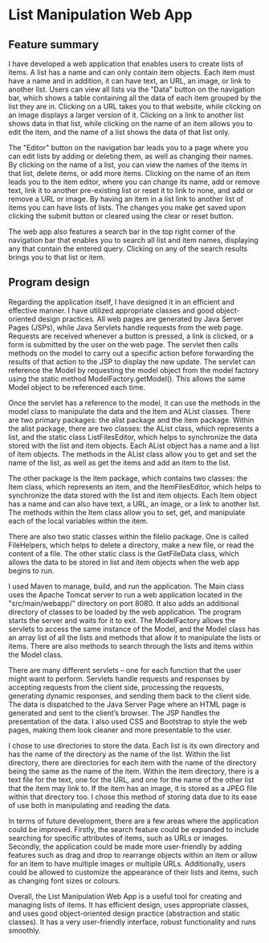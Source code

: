 # List Manipulation Web App


## Feature summary
I have developed a web application that enables users to create lists of items. A list has a name and can only contain item objects. Each item must have a name and in addition, it can have text, an URL, an image, or link to another list. Users can view all lists via the "Data" button on the navigation bar, which shows a table containing all the data of each item grouped by the list they are in. Clicking on a URL takes you to that website, while clicking on an image displays a larger version of it. Clicking on a link to another list shows data in that list, while clicking on the name of an item allows you to edit the item, and the name of a list shows the data of that list only.

The "Editor" button on the navigation bar leads you to a page where you can edit lists by adding or deleting them, as well as changing their names. By clicking on the name of a list, you can view the names of the items in that list, delete items, or add more items. Clicking on the name of an item leads you to the item editor, where you can change its name, add or remove text, link it to another pre-existing list or reset it to link to none, and add or remove a URL or image. By having an item in a list link to another list of items you can have lists of lists. The changes you make get saved upon clicking the submit button or cleared using the clear or reset button.

The web app also features a search bar in the top right corner of the navigation bar that enables you to search all list and item names, displaying any that contain the entered query. Clicking on any of the search results brings you to that list or item.


## Program design

Regarding the application itself, I have designed it in an efficient and effective manner. I have utilized appropriate classes and good object-oriented design practices. All web pages are generated by Java Server Pages (JSPs), while Java Servlets handle requests from the web page. Requests are received whenever a button is pressed, a link is clicked, or a form is submitted by the user on the web page. The servlet then calls methods on the model to carry out a specific action before forwarding the results of that action to the JSP to display the new update. The servlet can reference the Model by requesting the model object from the model factory using the static method ModelFactory.getModel(). This allows the same Model object to be referenced each time.

Once the servlet has a reference to the model, it can use the methods in the model class to manipulate the data and the Item and AList classes. There are two primary packages: the alist package and the item package. Within the alist package, there are two classes: the AList class, which represents a list, and the static class ListFilesEditor, which helps to synchronize the data stored with the list and item objects. Each AList object has a name and a list of item objects. The methods in the AList class allow you to get and set the name of the list, as well as get the items and add an item to the list.

The other package is the item package, which contains two classes: the Item class, which represents an item, and the ItemFilesEditor, which helps to synchronize the data stored with the list and item objects. Each Item object has a name and can also have text, a URL, an image, or a link to another list. The methods within the Item class allow you to set, get, and manipulate each of the local variables within the item.

There are also two static classes within the fileIio package. One is called FileHelpers, which helps to delete a directory, make a new file, or read the content of a file. The other static class is the GetFileData class, which allows the data to be stored in list and item objects when the web app begins to run.

I used Maven to manage, build, and run the application. The Main class uses the Apache Tomcat server to run a web application located in the "src/main/webapp/" directory on port 8080. It also adds an additional directory of classes to be loaded by the web application. The program starts the server and waits for it to exit. The ModelFactory allows the servlets to access the same instance of the Model, and the Model class has an array list of all the lists and methods that allow it to manipulate the lists or items. There are also methods to search through the lists and items within the Model class.

There are many different servlets – one for each function that the user might want to perform. Servlets handle requests and responses by accepting requests from the client side, processing the requests, generating dynamic responses, and sending them back to the client side. The data is dispatched to the Java Server Page where an HTML page is generated and sent to the client’s browser. The JSP handles the presentation of the data. I also used CSS and Bootstrap to style the web pages, making them look cleaner and more presentable to the user.

I chose to use directories to store the data. Each list is its own directory and has the name of the directory as the name of the list. Within the list directory, there are directories for each item with the name of the directory being the same as the name of the item. Within the item directory, there is a text file for the text, one for the URL, and one for the name of the other list that the item may link to. If the item has an image, it is stored as a JPEG file within that directory too. I chose this method of storing data due to its ease of use both in manipulating and reading the data.

In terms of future development, there are a few areas where the application could be improved. Firstly, the search feature could be expanded to include searching for specific attributes of items, such as URLs or images. Secondly, the application could be made more user-friendly by adding features such as drag and drop to rearrange objects within an item or allow for an item to have multiple images or multiple URLs. Additionally, users could be allowed to customize the appearance of their lists and items, such as changing font sizes or colours.

Overall, the List Manipulation Web App is a useful tool for creating and managing lists of items. It has efficient design, uses appropriate classes, and uses good object-oriented design practice (abstraction and static classes). It has a very user-friendly interface, robust functionality and runs smoothly.